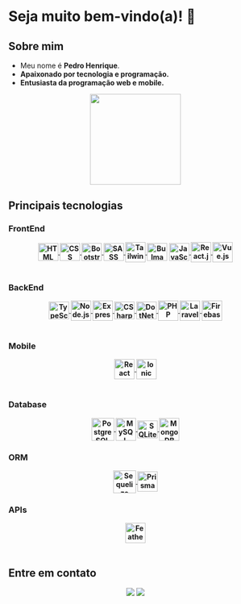 # Seja muito bem-vindo(a)! 👋

<div>
  <h2>Sobre mim</h2>
  <ul>
    <li>Meu nome é <b>Pedro Henrique</b>.</li>
  	<li><b>Apaixonado por <b>tecnologia e programação</b>.</li>
  	<li><b>Entusiasta da programação web e mobile.</b></li>
  </ul>
</div>

<div align="center">
  <a href="https://github.com/phms07">
    <img height="180em" src="https://github-readme-stats.vercel.app/api/top-langs/?username=phms07&layout=compact&langs_count=6&theme=github_dark"/>
  </a>
</div>

<div>
    <h2>Principais tecnologias</h2>
    <h3>FrontEnd</h3>
    <div align="center">
      <a href="https://skillicons.dev">
        <img alt="HTML" height="35" width="40" align="center" src="https://skillicons.dev/icons?i=html">
        <img alt="CSS" height="35" width="40" align="center" src="https://skillicons.dev/icons?i=css">
        <img alt="Bootstrap" height="35" width="40" align="center" src="https://skillicons.dev/icons?i=bootstrap">
        <img alt="SASS" height="35" width="40" align="center" src="https://skillicons.dev/icons?i=sass">
        <img alt="Tailwind CSS" height="40" width="40" align="center" src="https://skillicons.dev/icons?i=tailwind">
      </a>
      <img alt="Bulma" height="35" width="40" align="center" src="https://cdn.jsdelivr.net/gh/devicons/devicon/icons/bulma/bulma-plain.svg" />
      <a href="https://skillicons.dev">
        <img alt="JavaScript" height="35" width="40" align="center" src="https://skillicons.dev/icons?i=js">
        <img alt="React.js" height="40" width="40" align="center" src="https://skillicons.dev/icons?i=react">
        <img alt="Vue.js" height="40" width="40" align="center" src="https://skillicons.dev/icons?i=vue">
      </a>
      <!-- <img alt="HTML" height="35" width="40" align="center" src="https://raw.githubusercontent.com/devicons/devicon/master/icons/html5/html5-original.svg" />
      <img alt="CSS" height="35" width="40" align="center" src="https://raw.githubusercontent.com/devicons/devicon/master/icons/css3/css3-original.svg" />
      <img alt="Bootstrap" height="40" width="40" align="center" src="https://cdn.jsdelivr.net/gh/devicons/devicon/icons/bootstrap/bootstrap-original.svg" />
      <img alt="Bulma" height="40" width="40" align="center" src="https://cdn.jsdelivr.net/gh/devicons/devicon/icons/bulma/bulma-plain.svg" />
      <img alt="SASS" height="40" width="40" align="center" src="https://cdn.jsdelivr.net/gh/devicons/devicon/icons/sass/sass-original.svg" />
      <img alt="Tailwind CSS" height="50" width="40" align="center" src="https://cdn.jsdelivr.net/gh/devicons/devicon/icons/tailwindcss/tailwindcss-plain.svg" />
      <img alt="JavaScript" height="35" width="40" align="center" src="https://raw.githubusercontent.com/devicons/devicon/master/icons/javascript/javascript-plain.svg" />
      <img alt="TypeScript" height="35" width="40" align="center" src="https://cdn.jsdelivr.net/gh/devicons/devicon/icons/typescript/typescript-original.svg" />
      <img alt="React.js" height="40" width="40" align="center" src="https://cdn.jsdelivr.net/gh/devicons/devicon/icons/react/react-original.svg" />
      <img alt="Vue.js" height="40" width="40" align="center" src="https://cdn.jsdelivr.net/gh/devicons/devicon/icons/vuejs/vuejs-original.svg" /> -->
    </div>
    <br>
    <h3>BackEnd</h3>
    <div align="center">
      <a href="https://skillicons.dev">
        <img alt="TypeScript" height="35" width="40" align="center" src="https://skillicons.dev/icons?i=ts">
        <img alt="Node.js" height="40" width="40" align="center" src="https://skillicons.dev/icons?i=nodejs">
        <img alt="Express" height="40" width="40" align="center" src="https://skillicons.dev/icons?i=express">
        <img alt="CSharp" height="35" width="40" align="center" src="https://skillicons.dev/icons?i=cs">
        <img alt="DotNet" height="35" width="40" align="center" src="https://skillicons.dev/icons?i=dotnet">
        <img alt="PHP" height="40" width="40" align="center" src="https://skillicons.dev/icons?i=php">
        <img alt="Laravel" height="40" width="40" align="center" src="https://skillicons.dev/icons?i=laravel">
        <img alt="Firebase" height="40" width="40" align="center" src="https://skillicons.dev/icons?i=firebase">
      </a>
      <!-- <img alt="TypeScript" height="35" width="40" align="center" src="https://cdn.jsdelivr.net/gh/devicons/devicon/icons/typescript/typescript-original.svg" />
      <img alt="Node.js" height="35" width="40" align="center" src="https://cdn.jsdelivr.net/gh/devicons/devicon/icons/nodejs/nodejs-original.svg" />
      <img alt="CSharp" height="40" width="40" align="center" src="https://cdn.jsdelivr.net/gh/devicons/devicon/icons/csharp/csharp-original.svg" />
      <img alt="DotNet" height="40" width="40" align="center" src="https://cdn.jsdelivr.net/gh/devicons/devicon/icons/dot-net/dot-net-original.svg" />
      <img alt="PHP" height="40" width="40" align="center" src="https://cdn.jsdelivr.net/gh/devicons/devicon/icons/php/php-original.svg" />
      <img alt="Laravel" height="40" width="40" align="center" src="https://skillicons.dev/icons?i=laravel">
      <img alt="Firebase" height="40" width="40" align="center" src="https://cdn.jsdelivr.net/gh/devicons/devicon/icons/firebase/firebase-plain.svg" /> -->
    </div>
    <br>
    <h3>Mobile</h3>
    <div align="center">
      <a href="https://skillicons.dev">
        <img alt="React Native" height="40" width="40" align="center" src="https://skillicons.dev/icons?i=react">
        <img alt="Ionic" height="40" width="40" align="center" src="https://cdn.jsdelivr.net/gh/devicons/devicon/icons/ionic/ionic-original.svg" />
      </a>
      <!-- <img alt="React Native" height="40" width="40" align="center" src="https://cdn.jsdelivr.net/gh/devicons/devicon/icons/react/react-original.svg" />
      <img alt="Ionic" height="40" width="40" align="center" src="https://cdn.jsdelivr.net/gh/devicons/devicon/icons/ionic/ionic-original.svg" />
      -->
    </div>
    <br>
    <h3>Database</h3>
    <div align="center">
      <a href="https://skillicons.dev">
        <img alt="PostgreSQL" height="45" width="45" align="center" src="https://skillicons.dev/icons?i=postgresql">
        <img alt="MySQL" height="45" width="40" align="center" src="https://skillicons.dev/icons?i=mysql">
        <img alt="SQLite" height="35" width="40" align="center" src="https://skillicons.dev/icons?i=sqlite">
        <img alt="MongoDB" height="45" width="40" align="center" src="https://skillicons.dev/icons?i=mongodb">
      </a>
      <!-- <img alt="PostgreSQL" height="40" width="40" align="center" src="https://cdn.jsdelivr.net/gh/devicons/devicon/icons/postgresql/postgresql-original.svg" />
      <img alt="MySQL" height="40" width="40" align="center" src="https://cdn.jsdelivr.net/gh/devicons/devicon/icons/mysql/mysql-original.svg" />
      <img alt="SQLite" height="35" width="40" align="center" src="https://cdn.jsdelivr.net/gh/devicons/devicon/icons/sqlite/sqlite-original.svg" />
      <img alt="MongoDB" height="40" width="40" align="center" src="https://cdn.jsdelivr.net/gh/devicons/devicon/icons/mongodb/mongodb-original.svg" /> -->
    </div>
    <h3>ORM</h3>
    <div align="center">
      <a href="https://skillicons.dev">
        <img alt="Sequelize" height="45" width="45" align="center" src="https://skillicons.dev/icons?i=sequelize">
        <img alt="Prisma" height="40" width="40" align="center" src="https://skillicons.dev/icons?i=prisma">
      </a>
      <!-- <img alt="Sequelize" height="40" width="40" align="center" src="https://cdn.jsdelivr.net/gh/devicons/devicon/icons/sequelize/sequelize-original.svg" /> -->
    </div>
    <h3>APIs</h3>
    <div align="center">
        <img alt="Feather.js" height="40" width="40" align="center" src="https://cdn.jsdelivr.net/gh/devicons/devicon/icons/feathersjs/feathersjs-original.svg" />
    </div>
    <br>
</div>

<h2>Entre em contato</h2>
<div align="center">
    <a href="mailto:pedrohenriquemiquelimdasilva@gmail.com"><img src="https://img.shields.io/badge/-Gmail-%23333?style=for-the-badge&logo=gmail&logoColor=white" target="_blank"></a>
    <a href="https://www.linkedin.com/in/pedro-mequelim/" target="_blank"><img src="https://img.shields.io/badge/-LinkedIn-%230077B5?style=for-the-badge&logo=linkedin&logoColor=white" target="_blank"></a>
</div>
